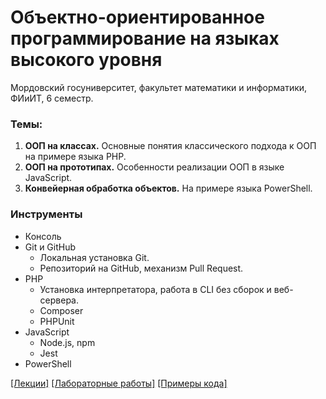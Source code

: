 # Объектно-ориентированное программирование на языках высокого уровня
Мордовский госуниверситет, факультет математики и информатики, ФИиИТ, 6 семестр.

### Темы:
1. **ООП на классах.** Основные понятия классического подхода к ООП на примере языка PHP.
2. **ООП на прототипах.** Особенности реализации ООП в языке JavaScript.
3. **Конвейерная обработка объектов.** На примере языка PowerShell.

### Инструменты
* Консоль
* Git и GitHub
    * Локальная установка Git.
    * Репозиторий на GitHub, механизм Pull Request.
* PHP 
    * Установка интерпретатора, работа в CLI без сборок и веб-сервера.
    * Composer
    * PHPUnit
* JavaScript 
    * Node.js, npm
    * Jest
* PowerShell

[[Лекции]](./content/lectures.md) [[Лабораторные работы]](./content/labs.md) [[Примеры кода]](https://github.com/andpop/MRSU-examples/tree/main/oop)
